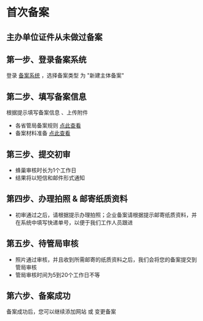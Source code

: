 # 首次备案

## 主办单位证件从未做过备案

## 第一步、登录备案系统
登录 [备案系统][1] ，选择备案类型 为 "新建主体备案"

## 第二步、填写备案信息
根据提示填写备案信息 、上传附件

* 各省管局备案规则 [点此查看](../各省管局规则)
* 备案材料准备 [点此查看](网站服务/备案系统/备案基础知识/备案材料准备.md)
## 第三步、提交初审
* 蜂巢审核时长为1个工作日
* 结果将以短信和邮件形式通知

## 第四步、办理拍照 & 邮寄纸质资料
* 初审通过之后，请根据提示办理拍照；企业备案请根据提示邮寄纸质资料，并在系统中填写快递单号，以便于我们工作人员跟进

## 第五步、待管局审核
* 照片通过审核，并且收到所需邮寄的纸质资料之后，我们会将您的备案提交到管局审核
* 管局审核时间为5到20个工作日不等

## 第六步、备案成功
备案成功后，您可以继续添加网站 或 变更备案


  [1]: http://icp.c.163.com/